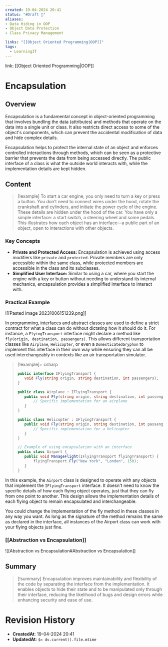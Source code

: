 ```yaml
---
created: 19-04-2024 20:41
status: "#Draft 📝"
aliases:
- Data Hiding in OOP 
- Object Data Protection
- Class Privacy Management

links: "[[Object Oriented Programming|OOP]]"
tags:
  - LearningIT
---
```

link: [[Object Oriented Programming|OOP]]

# Encapsulation

## Overview

Encapsulation is a fundamental concept in object-oriented programming that involves bundling the data (attributes) and methods that operate on the data into a single unit or class. It also restricts direct access to some of the object's components, which can prevent the accidental modification of data and hide complex details.

Encapsulation helps to protect the internal state of an object and enforces controlled interactions through methods, which can be seen as a protective barrier that prevents the data from being accessed directly. The public interface of a class is what the outside world interacts with, while the implementation details are kept hidden.
## Content

> [!example] 
> To start a car engine, you only need to turn a key or press a button. You don’t need to connect wires under the hood, rotate the crankshaft and cylinders, and initiate the power cycle of the engine. These details are hidden under the hood of the car. You have only a simple interface: a start switch, a steering wheel and some pedals. This illustrates how each object has an interface—a public part of an object, open to interactions with other objects.

### Key Concepts

- **Private and Protected Access:** Encapsulation is achieved using access modifiers like `private` and `protected`. Private members are only accessible within the same class, while protected members are accessible in the class and its subclasses.
- **Simplified User Interface:** Similar to using a car, where you start the engine with a key or button without needing to understand its internal mechanics, encapsulation provides a simplified interface to interact with.
### Practical Example
![[Pasted image 20231006151239.png]]

In programming, interfaces and abstract classes are used to define a strict contract for what a class can do without dictating how it should do it. For instance, a `FlyingTransport` interface might declare a method like `fly(origin, destination, passengers)`. This allows different transportation classes like `Airplane`, `Helicopter`, or even a `DomesticatedGryphon` to implement this interface in their own way while ensuring they can all be used interchangeably in contexts like an air transportation simulator.


> [!example]+ csharp
>``` csharp
>public interface IFlyingTransport {
>    void Fly(string origin, string destination, int passengers);
>}
>
>public class Airplane : IFlyingTransport {
>    public void Fly(string origin, string destination, int passengers) {
>        // Specific implementation for an airplane
>    }
>}
>
>public class Helicopter : IFlyingTransport {
>    public void Fly(string origin, string destination, int passengers) {
>        // Specific implementation for a helicopter
>    }
>}
>
>// Example of using encapsulation with an interface
>public class Airport {
>    public void ManageFlight(IFlyingTransport flyingTransport) {
>        flyingTransport.Fly("New York", "London", 150);
>    }
>}
>
>```


In this example, the `Airport` class is designed to operate with any objects that implement the `IFlyingTransport` interface. It doesn't need to know the specific details of how each flying object operates, just that they can fly from one point to another. This design allows the implementation details of each flying object to remain encapsulated and interchangeable.

You could change the implementation of the fly method in these classes in any way you want. As long as the signature of the method remains the same as declared in the interface, all instances of the Airport class can work with your flying objects just fine.

### [[Abstraction vs Encapsulation]] 
![[Abstraction vs Encapsulation#Abstraction vs Encapsulation]]
## Summary

>[!summary]
>Encapsulation improves maintainability and flexibility of the code by separating the interface from the implementation. It enables objects to hide their state and to be manipulated only through their interface, reducing the likelihood of bugs and design errors while enhancing security and ease of use.

# Revision History
- **CreatedAt**: 19-04-2024 20:41
- **UpdatedAt**: `$= dv.current().file.mtime`

 